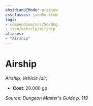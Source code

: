 ```yaml
---
obsidianUIMode: preview
cssclasses: json5e-item
tags:
- compendium/src/5e/dmg
- item/vehicle/airship
aliases: 
- "Airship"
---
```

# Airship
*Airship, Vehicle (air)*  

- **Cost**: 20.000 gp

*Source: Dungeon Master's Guide p. 119*
